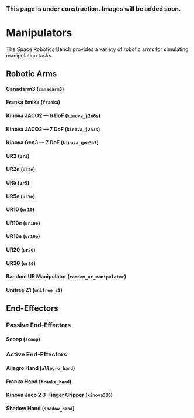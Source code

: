 <div class="warning">

### This page is under construction. Images will be added soon.

</div>

# Manipulators

The Space Robotics Bench provides a variety of robotic arms for simulating manipulation tasks.

## Robotic Arms

#### Canadarm3 (`canadarm3`)

#### Franka Emika (`franka`)

#### Kinova JACO2 — 6 DoF (`kinova_j2n6s`)

#### Kinova JACO2 — 7 DoF (`kinova_j2n7s`)

#### Kinova Gen3 — 7 DoF (`kinova_gen3n7`)

#### UR3 (`ur3`)

#### UR3e (`ur3e`)

#### UR5 (`ur5`)

#### UR5e (`ur5e`)

#### UR10 (`ur10`)

#### UR10e (`ur10e`)

#### UR16e (`ur16e`)

#### UR20 (`ur20`)

#### UR30 (`ur30`)

#### Random UR Manipulator (`random_ur_manipulator`)

#### Unitree Z1 (`unitree_z1`)

## End-Effectors

### Passive End-Effectors

#### Scoop (`scoop`)

### Active End-Effectors

#### Allegro Hand (`allegro_hand`)

#### Franka Hand (`franka_hand`)

#### Kinova Jaco 2 3-Finger Gripper (`kinova300`)

#### Shadow Hand (`shadow_hand`)
